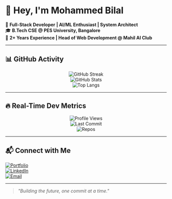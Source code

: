 # 👋 Hey, I'm Mohammed Bilal

🚀 **Full-Stack Developer | AI/ML Enthusiast | System Architect**  
🎓 **B.Tech CSE @ PES University, Bangalore**  
💼 **2+ Years Experience | Head of Web Development @ Mahil AI Club**

---

## 📊 GitHub Activity

<div align="center">
  
![GitHub Streak](https://github-readme-streak-stats.herokuapp.com/?user=bilalinbytes&theme=tokyonight&hide_border=true)  
![GitHub Stats](https://github-readme-stats.vercel.app/api?username=bilalinbytes&show_icons=true&theme=tokyonight&hide_border=true&count_private=true)  
![Top Langs](https://github-readme-stats.vercel.app/api/top-langs/?username=bilalinbytes&layout=compact&theme=tokyonight&hide_border=true)

</div>

---

## 🔥 Real-Time Dev Metrics

<div align="center">
  
![Profile Views](https://komarev.com/ghpvc/?username=bilalinbytes&color=blueviolet&style=for-the-badge&label=Profile+Views)  
![Last Commit](https://img.shields.io/github/last-commit/bilalinbytes/bilalinbytes?style=for-the-badge&color=ff6b6b)  
![Repos](https://img.shields.io/badge/Public_Repos-xx-blue?style=for-the-badge)  

</div>

---

## 📬 Connect with Me

[![Portfolio](https://img.shields.io/badge/🌐_Portfolio-FF6B6B?style=for-the-badge)](https://bilalm.vercel.app)  
[![LinkedIn](https://img.shields.io/badge/LinkedIn-0077B5?style=for-the-badge)](https://linkedin.com/in/mohammed-bilal-dev)  
[![Email](https://img.shields.io/badge/Email-EA4335?style=for-the-badge)](mailto:mohammedbilal96654@gmail.com)  

---
> *"Building the future, one commit at a time."*

